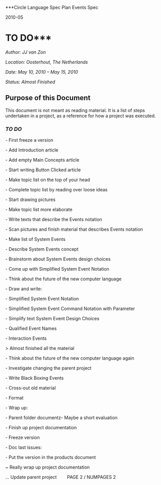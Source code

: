﻿
***Circle Language Spec Plan
Events Spec

2010-05

TO DO***
============================


*Author: JJ van Zon*

*Location: Oosterhout, The Netherlands*

*Date: May 10, 2010 – May 15, 2010*

*Status: Almost Finished*
## **Purpose of this Document**
This document is not meant as reading material. It is a list of steps undertaken in a project, as a reference for how a project was executed.
### ***TO DO***
\- First freeze a version

\- Add Introduction article

\- Add empty Main Concepts article

\- Start writing Button Clicked article

\- Make topic list on the top of your head

\- Complete topic list by reading over loose ideas

\- Start drawing pictures

\- Make topic list more elaborate

\- Write texts that describe the Events notation

\- Scan pictures and finish material that describes Events notation

\- Make list of System Events

\- Describe System Events concept

\- Brainstorm about System Events design choices

\- Come up with Simplified System Event Notation

\- Think about the future of the new computer language

\- Draw and write:

\- Simplified System Event Notation

\- Simplified System Event Command Notation with Parameter

\- Simplify text System Event Design Choices

\- Qualified Event Names

\- Interaction Events

\> Almost finished all the material

\- Think about the future of the new computer language again

\- Investigate changing the parent project

\- Write Black Boxing Events

\- Cross-out old material

\- Format

\- Wrap up:

\- Parent folder documentz- Maybe a short evaluation

\- Finish up project documentation

\- Freeze version

\- Doc last issues:

\- Put the version in the products document

~ Really wrap up project documentation

... Update parent project
`	 `PAGE 2 /  NUMPAGES 2

